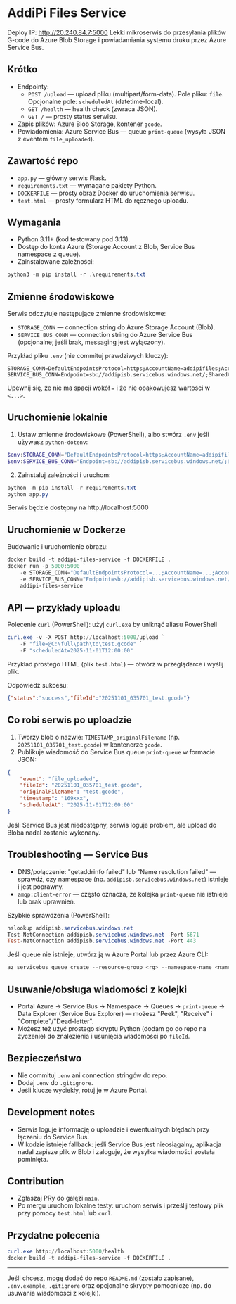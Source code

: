 # AddiPi Files Service

Deploy IP: http://20.240.84.7:5000
Lekki mikroserwis do przesyłania plików G-code do Azure Blob Storage
i powiadamiania systemu druku przez Azure Service Bus.

## Krótko

- Endpointy:
	- `POST /upload` — upload pliku (multipart/form-data). Pole pliku: `file`. Opcjonalne pole: `scheduledAt` (datetime-local).
	- `GET /health` — health check (zwraca JSON).
	- `GET /` — prosty status serwisu.
- Zapis plików: Azure Blob Storage, kontener `gcode`.
- Powiadomienia: Azure Service Bus — queue `print-queue` (wysyła JSON z eventem `file_uploaded`).

## Zawartość repo

- `app.py` — główny serwis Flask.
- `requirements.txt` — wymagane pakiety Python.
- `DOCKERFILE` — prosty obraz Docker do uruchomienia serwisu.
- `test.html` — prosty formularz HTML do ręcznego uploadu.

## Wymagania

- Python 3.11+ (kod testowany pod 3.13).
- Dostęp do konta Azure (Storage Account z Blob, Service Bus namespace z queue).
- Zainstalowane zależności:

```powershell
python3 -m pip install -r .\requirements.txt
```

## Zmienne środowiskowe

Serwis odczytuje następujące zmienne środowiskowe:
- `STORAGE_CONN` — connection string do Azure Storage Account (Blob).
- `SERVICE_BUS_CONN` — connection string do Azure Service Bus (opcjonalne; jeśli brak, messaging jest wyłączony).

Przykład pliku `.env` (nie commituj prawdziwych kluczy):

```
STORAGE_CONN=DefaultEndpointsProtocol=https;AccountName=addipifiles;AccountKey=...;EndpointSuffix=core.windows.net
SERVICE_BUS_CONN=Endpoint=sb://addipisb.servicebus.windows.net/;SharedAccessKeyName=RootManageSharedAccessKey;SharedAccessKey=...
```

Upewnij się, że nie ma spacji wokół `=` i że nie opakowujesz wartości w `<...>`.

## Uruchomienie lokalnie

1. Ustaw zmienne środowiskowe (PowerShell), albo stwórz `.env` jeśli używasz `python-dotenv`:

```powershell
$env:STORAGE_CONN="DefaultEndpointsProtocol=https;AccountName=addipifiles;AccountKey=...;EndpointSuffix=core.windows.net"
$env:SERVICE_BUS_CONN="Endpoint=sb://addipisb.servicebus.windows.net/;SharedAccessKeyName=RootManageSharedAccessKey;SharedAccessKey=..."
```

2. Zainstaluj zależności i uruchom:

```powershell
python -m pip install -r requirements.txt
python app.py
```

Serwis będzie dostępny na http://localhost:5000

## Uruchomienie w Dockerze

Budowanie i uruchomienie obrazu:

```powershell
docker build -t addipi-files-service -f DOCKERFILE .
docker run -p 5000:5000 `
	-e STORAGE_CONN="DefaultEndpointsProtocol=...;AccountName=...;AccountKey=...;EndpointSuffix=core.windows.net" `
	-e SERVICE_BUS_CONN="Endpoint=sb://addipisb.servicebus.windows.net/;SharedAccessKeyName=...;SharedAccessKey=..." `
	addipi-files-service
```

## API — przykłady uploadu

Polecenie `curl` (PowerShell): użyj `curl.exe` by uniknąć aliasu PowerShell

```powershell
curl.exe -v -X POST http://localhost:5000/upload `
	-F "file=@C:\full\path\to\test.gcode" `
	-F "scheduledAt=2025-11-01T12:00:00"
```

Przykład prostego HTML (plik `test.html`) — otwórz w przeglądarce i wyślij plik.

Odpowiedź sukcesu:

```json
{"status":"success","fileId":"20251101_035701_test.gcode"}
```

## Co robi serwis po uploadzie

1. Tworzy blob o nazwie: `TIMESTAMP_originalFilename` (np. `20251101_035701_test.gcode`) w kontenerze `gcode`.
2. Publikuje wiadomość do Service Bus queue `print-queue` w formacie JSON:

```json
{
	"event": "file_uploaded",
	"fileId": "20251101_035701_test.gcode",
	"originalFileName": "test.gcode",
	"timestamp": "169xxx",
	"scheduledAt": "2025-11-01T12:00:00"
}
```

Jeśli Service Bus jest niedostępny, serwis loguje problem, ale upload do Bloba nadal zostanie wykonany.

## Troubleshooting — Service Bus

- DNS/połączenie: "getaddrinfo failed" lub "Name resolution failed" — sprawdź, czy namespace (np. `addipisb.servicebus.windows.net`) istnieje i jest poprawny.
- `amqp:client-error` — często oznacza, że kolejka `print-queue` nie istnieje lub brak uprawnień.

Szybkie sprawdzenia (PowerShell):

```powershell
nslookup addipisb.servicebus.windows.net
Test-NetConnection addipisb.servicebus.windows.net -Port 5671
Test-NetConnection addipisb.servicebus.windows.net -Port 443
```

Jeśli queue nie istnieje, utwórz ją w Azure Portal lub przez Azure CLI:

```powershell
az servicebus queue create --resource-group <rg> --namespace-name <namespace> --name print-queue
```

## Usuwanie/obsługa wiadomości z kolejki

- Portal Azure -> Service Bus -> Namespace -> Queues -> `print-queue` -> Data Explorer (Service Bus Explorer) — możesz "Peek", "Receive" i "Complete"/"Dead-letter".
- Możesz też użyć prostego skryptu Python (dodam go do repo na życzenie) do znalezienia i usunięcia wiadomości po `fileId`.

## Bezpieczeństwo

- Nie commituj `.env` ani connection stringów do repo.
- Dodaj `.env` do `.gitignore`.
- Jeśli klucze wyciekły, rotuj je w Azure Portal.

## Development notes

- Serwis loguje informację o uploadzie i ewentualnych błędach przy łączeniu do Service Bus.
- W kodzie istnieje fallback: jeśli Service Bus jest nieosiągalny, aplikacja nadal zapisze plik w Blob i zaloguje, że wysyłka wiadomości została pominięta.

## Contribution

- Zgłaszaj PRy do gałęzi `main`.
- Po mergu uruchom lokalne testy: uruchom serwis i prześlij testowy plik przy pomocy `test.html` lub `curl`.

## Przydatne polecenia

```powershell
curl.exe http://localhost:5000/health
docker build -t addipi-files-service -f DOCKERFILE .
```

---

Jeśli chcesz, mogę dodać do repo `README.md` (zostało zapisane), `.env.example`, `.gitignore` oraz opcjonalne skrypty pomocnicze (np. do usuwania wiadomości z kolejki). 
